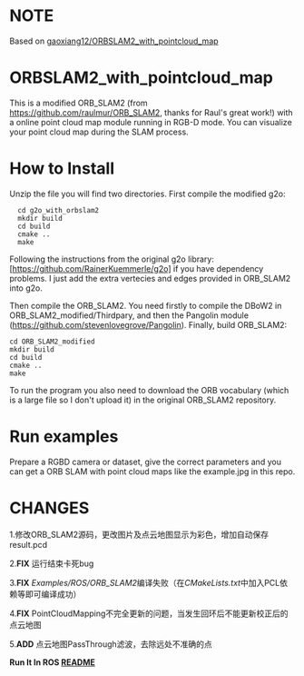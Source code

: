 # NOTE
Based on [gaoxiang12/ORBSLAM2_with_pointcloud_map](https://github.com/gaoxiang12/ORBSLAM2_with_pointcloud_map.git)


# ORBSLAM2_with_pointcloud_map
This is a modified ORB_SLAM2 (from https://github.com/raulmur/ORB_SLAM2, thanks for Raul's great work!) with a online point cloud map module running in RGB-D mode. You can visualize your point cloud map during the SLAM process. 

# How to Install
Unzip the file you will find two directories. First compile the modified g2o:

```
  cd g2o_with_orbslam2
  mkdir build
  cd build
  cmake ..
  make 
```

Following the instructions from the original g2o library: [https://github.com/RainerKuemmerle/g2o] if you have dependency problems. I just add the extra vertecies and edges provided in ORB_SLAM2 into g2o. 

Then compile the ORB_SLAM2. You need firstly to compile the DBoW2 in ORB_SLAM2_modified/Thirdpary, and then the Pangolin module (https://github.com/stevenlovegrove/Pangolin). Finally, build ORB_SLAM2:

```
cd ORB_SLAM2_modified
mkdir build
cd build
cmake ..
make
```

To run the program you also need to download the ORB vocabulary (which is a large file so I don't upload it) in the original ORB_SLAM2 repository.

# Run examples
Prepare a RGBD camera or dataset, give the correct parameters and you can get a ORB SLAM with point cloud maps like the example.jpg in this repo.

# CHANGES
1.修改ORB_SLAM2源码，更改图片及点云地图显示为彩色，增加自动保存result.pcd

2.**FIX** 运行结束卡死bug

3.**FIX** *Examples/ROS/ORB_SLAM2*编译失败（在*CMakeLists.txt*中加入PCL依赖等即可编译成功）

4.**FIX** PointCloudMapping不完全更新的问题，当发生回环后不能更新校正后的点云地图

5.**ADD** 点云地图PassThrough滤波，去除远处不准确的点

**Run It In ROS [README](./Examples/ROS/ORB_SLAM2/README.md)**